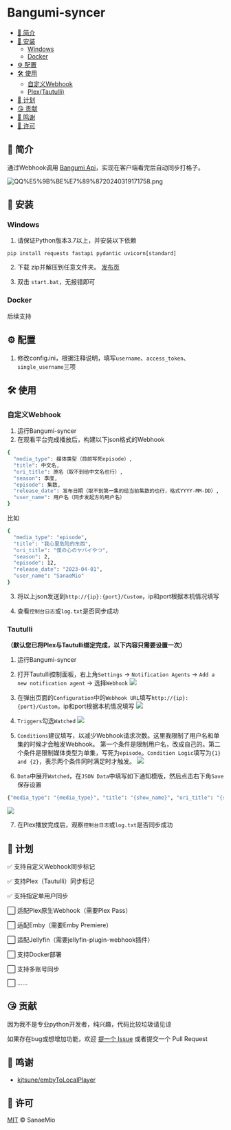# Bangumi-syncer

- [🌟 简介](#-简介)
- [🧰 安装](#-安装)
  - [Windows](#Windows)
  - [Docker](#Docker)
- [⚙️ 配置](#-配置)
- [🛠️ 使用](#-使用)
  - [自定义Webhook](#自定义Webhook)
  - [Plex(Tautulli)](#Tautulli)
- [📖 计划](#-计划)
- [😘 贡献](#-贡献)
- [👏 鸣谢](#-鸣谢)
- [📄 许可](#-许可)

## 🌟 简介
通过Webhook调用 [Bangumi Api](https://bangumi.gihub.io/api/)，实现在客户端看完后自动同步打格子。

![QQ%E5%9B%BE%E7%89%8720240319171758.png](https://p.sda1.dev/16/bd3803efe27dc9a27f85d01f7e771a06/QQ图片20240319171758.png)

## 🧰 安装

### Windows
1. 请保证Python版本3.7以上，并安装以下依赖
```
pip install requests fastapi pydantic uvicorn[standard]
```

2. 下载 zip并解压到任意文件夹。 [发布页](https://github.com/SanaeMio/Bangumi-syncer/releases)

3. 双击 `start.bat`，无报错即可

### Docker

后续支持

## ⚙️ 配置
1. 修改config.ini，根据注释说明，填写`username`、`access_token`、`single_username`三项

## 🛠️ 使用
### 自定义Webhook

1. 运行Bangumi-syncer
2. 在观看平台完成播放后，构建以下json格式的Webhook
```bash
{
  "media_type": 媒体类型（目前写死episode）,
  "title": 中文名,
  "ori_title": 原名（取不到给中文名也行）,
  "season": 季度,
  "episode": 集数,
  "release_date": 发布日期（取不到第一集的给当前集数的也行，格式YYYY-MM-DD）,
  "user_name": 用户名（同步发起方的用户名）
}
```
比如
```bash
{
  "media_type": "episode",
  "title": "我心里危险的东西",
  "ori_title": "僕の心のヤバイやつ",
  "season": 2,
  "episode": 12,
  "release_date": "2023-04-01",
  "user_name": "SanaeMio"
}
```
3. 将以上json发送到`http://{ip}:{port}/Custom`，ip和port根据本机情况填写

4. 查看`控制台日志`或`log.txt`是否同步成功

### Tautulli
**（默认您已将Plex与Tautulli绑定完成，以下内容只需要设置一次）**

1. 运行Bangumi-syncer

2. 打开Tautulli控制面板，右上角`Settings` -> `Notification Agents` -> `Add a new notification agent` -> 选择`Webhook`
![](https://p.sda1.dev/16/c01e9de56892498c0163a0ffb7d112fe/1.jpg)

3. 在弹出页面的`Configuration`中的`Webhook URL`填写`http://{ip}:{port}/Custom`，ip和port根据本机情况填写
![](https://p.sda1.dev/16/3e08440dbe4c35c35ba4981a4c8945ed/2.jpg)

4. `Triggers`勾选`Watched`
![](https://p.sda1.dev/16/330e03b24a4c0e1987818955faf68e6b/3.jpg)

5. `Conditions`建议填写，以减少Webhook请求次数。这里我限制了用户名和单集的时候才会触发Webhook。
第一个条件是限制用户名，改成自己的。第二个条件是限制媒体类型为单集，写死为`episode`。`Condition Logic`填写为`{1} and {2}`，表示两个条件同时满足时才触发。
![](https://p.sda1.dev/16/9867047ad2c133ec5e47fdf8ad9256ed/4.jpg)

6. `Data`中展开`Watched`，在`JSON Data`中填写如下通知模版，然后点击右下角`Save`保存设置

```bash
{"media_type": "{media_type}", "title": "{show_name}", "ori_title": "{show_name}", "season": "{season_num}", "episode": "{episode_num}", "release_date": "{air_date}", "user_name": "{username}"}
```

![](https://p.sda1.dev/16/6870cf7c4167203114bc4df7eac4b41a/5.jpg)

7. 在Plex播放完成后，观察`控制台日志`或`log.txt`是否同步成功

## 📖 计划
✅ 支持自定义Webhook同步标记

✅ 支持Plex（Tautulli）同步标记

✅ 支持指定单用户同步

⬜️ 适配Plex原生Webhook（需要Plex Pass）

⬜️ 适配Emby（需要Emby Premiere）

⬜️ 适配Jellyfin（需要jellyfin-plugin-webhook插件）

⬜️ 支持Docker部署

⬜️ 支持多账号同步

⬜️ ……

## 😘 贡献
因为我不是专业python开发者，纯兴趣，代码比较垃圾请见谅

如果存在bug或想增加功能，欢迎 [提一个 Issue](https://github.com/SanaeMio/Bangumi-syncer/issues/new/choose) 或者提交一个 Pull Request

## 👏 鸣谢

- [kjtsune/embyToLocalPlayer](https://github.com/kjtsune/embyToLocalPlayer)

## 📄 许可

[MIT](https://github.com/SanaeMio/Bangumi-syncer/blob/main/LICENSE) © SanaeMio